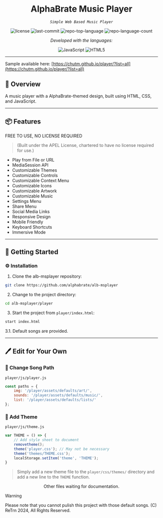 <p align="center">
    <h1 align="center">AlphaBrate Music Player</h1>
</p>
<p align="center">
    <em><code>Simple Web Based Music Player</code></em>
</p>
<p align="center">
 <img src="https://img.shields.io/github/license/alphabrate/alb-msplayer?style=flat&color=0080ff" alt="license">
 <img src="https://img.shields.io/github/last-commit/alphabrate/alb-msplayer?style=flat&logo=git&logoColor=white&color=0080ff" alt="last-commit">
 <img src="https://img.shields.io/github/languages/top/alphabrate/alb-msplayer?style=flat&color=0080ff" alt="repo-top-language">
 <img src="https://img.shields.io/github/languages/count/alphabrate/alb-msplayer?style=flat&color=0080ff" alt="repo-language-count">
<p>
<p align="center">
  <em>Developed with the languages:</em>
</p>
<p align="center">
 <img src="https://img.shields.io/badge/JavaScript-F7DF1E.svg?style=flat&logo=JavaScript&logoColor=black" alt="JavaScript">
 <img src="https://img.shields.io/badge/HTML5-E34F26.svg?style=flat&logo=HTML5&logoColor=white" alt="HTML5">
</p>
<hr>

Sample available here: [https://chutm.github.io/player/?list=all](https://chutm.github.io/player/?list=all)

## 📍 Overview

A music player with a AlphaBrate-themed design, built using HTML, CSS, and JavaScript.

---

## 📦 Features

FREE TO USE, NO LICENSE REQUIRED
> (Built under the APEL License, chartered to have no license required for use.)

- Play from File or URL
- MediaSession API
- Customizable Themes
- Customizable Controls
- Customizable Context Menu
- Customizable Icons
- Customizable Artwork
- Customizable Music
- Settings Menu
- Share Menu
- Social Media Links
- Responsive Design
- Mobile Friendly
- Keyboard Shortcuts
- Immersive Mode

---

## 🚀 Getting Started

### ⚙️ Installation

1. Clone the alb-msplayer repository:

```sh
git clone https://github.com/alphabrate/alb-msplayer
```

2. Change to the project directory:

```sh
cd alb-msplayer/player
```

3. Start the project from `player/index.html`:

```sh
start index.html
```

3.1. Default songs are provided.

---

## 🖊️ Edit for Your Own

### 📂 Change Song Path

`player/js/player.js`

```js
const paths = {
    img: '/player/assets/defaults/art/',
    sounds: '/player/assets/defaults/music/',
    list: '/player/assets/defaults/lists/'
};
```

### 🎨 Add Theme

`player/js/theme.js`

```js
var THEME = () => {
    // Add style sheet to document
    removetheme();
    theme('player.css'); // May not be necessary
    theme('themes/THEME.css');
    localStorage.setItem('theme', 'THEME');
}
```

> Simply add a new theme file to the `player/css/themes/` directory and add a new line to the `THEME` function.


<center>
    <p>Other files waiting for documentation.</p>
</center>

> [!WARNING]  
> Please note that you cannot pulish this project with those default songs. (C) ReTrn 2024, All Rights Reserved.
